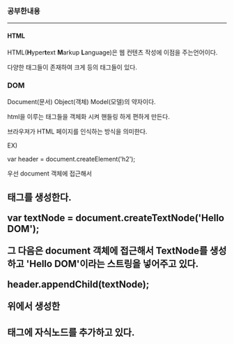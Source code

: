 ### 공부한내용

---

#### HTML

HTML(**H**yper**t**ext **M**arkup **L**anguage)은 웹 컨텐츠 작성에 이점을 주는언어이다.

다양한 태그들이 존재하여 크게 <head> <body> 등의 태그들이 있다.



### DOM

Document(문서) Object(객체) Model(모델)의 약자이다.

html을 이루는 태그들을 객체화 시켜 핸들링 하게 편하게 만든다.

브라우져가 HTML 페이지를 인식하는 방식을 의미한다.



EX)

var header = document.createElement('h2'); 

우선 document 객체에 접근해서 <h2> 태그를 생성한다.

var textNode = document.createTextNode('Hello DOM');

그 다음은 document 객체에 접근해서 TextNode를 생성하고 'Hello DOM'이라는 스트링을 넣어주고 있다.

header.appendChild(textNode);

위에서 생성한 <h2> 태그에 자식노드를 추가하고 있다.



